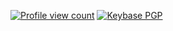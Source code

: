 <a href="https://github.com/7ka-Hiira/7ka-Hiira"><img alt="Profile view count" src="https://komarev.com/ghpvc/?username=7ka-Hiiraa&style=for-the-badge&color=blueviolet"></a> <a href="https://keybase.io/l_y_a"><img alt="Keybase PGP" src="https://img.shields.io/keybase/pgp/l_y_a?style=for-the-badge&color=blueviolet"></a>
